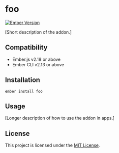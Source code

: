 foo
==============================================================================

[![Ember Version](https://img.shields.io/badge/ember-2.18%2B-brightgreen.svg)](https://www.emberjs.com/)

[Short description of the addon.]


Compatibility
------------------------------------------------------------------------------

* Ember.js v2.18 or above
* Ember CLI v2.13 or above


Installation
------------------------------------------------------------------------------

```
ember install foo
```


Usage
------------------------------------------------------------------------------

[Longer description of how to use the addon in apps.]


License
------------------------------------------------------------------------------

This project is licensed under the [MIT License](LICENSE.md).
